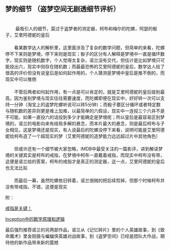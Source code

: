 ## 梦的细节 （盗梦空间无剧透细节评析） ##
　　  
　　
最吸引人的细节，莫过于盗梦者的测定器，柯布和梅尔的陀螺，阿瑟的骰子，艾里阿德妮的皇后  
　　  
　　看某数学达人的解析里，这里面涉及了复杂的数学问题，但简单的来看，陀螺停不下来则是梦境，停下来则是现实；骰子的区分有人解释是梦境中一直是循环数字，现实则是随机数字，个人觉得太复杂，诺兰没有交代，但估计是比如梦境只可能投出六，现实中则存在随机数；而最最恐怖的艾里阿德妮的皇后，数学达人给了很高的评价但没有说皇后是如何起作用的，个人猜测是梦境中皇后是推不倒的，而现实中可以推倒  
　　  
　　不管后两者如何起作用，有一点是可以肯定的，就是艾里阿德妮的皇后级别最高，因为鉴别梦境与现实往往需要速度，而陀螺即便在现实中，好好转一次可以支持一分钟（淘宝上的盗梦陀螺听说可以转5分钟）；而骰子要区分循环或者特定数与随机数的差异则更是难上加难，以最简单的六假设，现实中一连投三个六并不是不可能，如果一直投六的话投到多少才能确定是梦境呢；所以皇后是最容易区别梦境的，诺兰的电影向来有结局多解的悬念，而本片最大的悬念，则是最后柯布与子女相见，这是梦境还是现实，有人说最后的陀螺没停下来看，说明可能是艾里阿德妮给柯布造了一个超现实的梦（艾里阿德妮的造梦能力远远超过片中其他角色）  
　　  
　　但或许还有一个细节被大家忽略，IMDB中最受关注的一篇影评，讲到解读梦境的关键其实是柯布的戒指，在梦境中柯布一直戴着戒指，而现实中柯布没有带，这便是诺兰给的答案，柯布的戒指才是真正的测定器，这一点，艾里阿德妮的皇后也无法比拟  
　　  
　　而最后一幕，虽然陀螺依旧转着，诺兰很贼的把后续剪掉，但那个时候柯布并没有带戒指，不错，这便是现实

附：


[戒指是关键！](http://movie.douban.com/review/3462102/)

[
Inception中的数学原理和逻辑](http://movie.douban.com/review/3634590/)



最后强烈推荐诺兰的另两部作品，诺兰从《记忆碎片》里的个人英雄故事，到《致命魔术》里金刚狼与蝙蝠侠英雄对战故事，到《盗梦空间》已经是团队大作战，期待他的新作品带来新的震撼